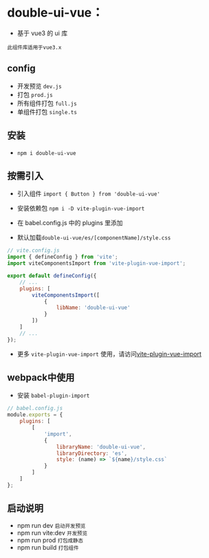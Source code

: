 # double-ui-vue：

-   基于 vue3 的 ui 库

```text
此组件库适用于vue3.x
```

## config

-   开发预览 `dev.js`
-   打包 `prod.js`
-   所有组件打包 `full.js`
-   单组件打包 `single.ts`

## 安装

-   `npm i double-ui-vue`

## 按需引入

-   引入组件 `import { Button } from 'double-ui-vue'`
-   安装依赖包 `npm i -D vite-plugin-vue-import`
-   在 babel.config.js 中的 plugins 里添加

- 默认加载`double-ui-vue/es/[componentName]/style.css`
```js
// vite.config.js
import { defineConfig } from 'vite';
import viteComponentsImport from 'vite-plugin-vue-import';

export default defineConfig({
    // ...
    plugins: [
        viteComponentsImport([
            {
                libName: 'double-ui-vue'
            }
        ])
    ]
    // ...
});

```
- 更多 `vite-plugin-vue-import` 使用，请访问[vite-plugin-vue-import](https://github.com/xiongshuang/vite-plugin-vue-import)

## webpack中使用
- 安装 `babel-plugin-import`
```js
// babel.config.js
module.exports = {
    plugins: [
        [
            'import',
            {
                libraryName: 'double-ui-vue',
                libraryDirectory: 'es',
                style: (name) => `${name}/style.css`
            }
        ]
    ]
};
```

## 启动说明

-   npm run dev `启动开发预览`
-   npm run vite:dev `开发预览`
-   npm run prod `打包成静态`
-   npm run build `打包组件`
